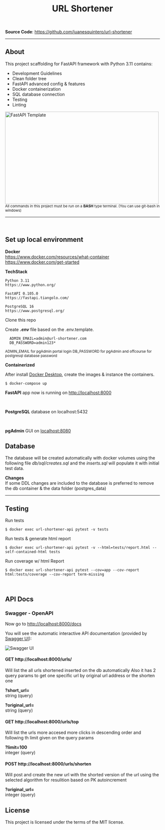<div align="center">
<h1 align="center" style="text-decoration: none;">URL Shortener</h1>
</div>

<br>

**Source Code**: <a href="https://github.com/juanesquintero/url-shortener" target="_blank"> https://github.com/juanesquintero/url-shortener </a>

---

## About
This project scaffolding for FastAPI framework with Python 3.11 contains:
  - Development Guidelines
  - Clean folder tree
  - FastAPI advanced config & features
  - Docker containerization
  - SQL database connection
  - Testing
  - Linting


<a href="https://nabajyotiborah.medium.com/fastapi-scalable-project-structure-with-docker-compose-45dc3a9fb4c6">
<img height="300" width="500" alt="FastAPI Template" src="https://miro.medium.com/max/1400/1*Thx7VapgMNGDOoLZ2kxBuQ.png">
</a>

<br>

<small>
  All commands in this project must be run on a <b>BASH</b> type terminal.
  (You can use git-bash in windows)
</small>

---

<br>

## Set up local environment

  <b>Docker</b> <br>
  https://www.docker.com/resources/what-container <br>
  https://www.docker.com/get-started


  <b>TechStack</b> <br>

    Python 3.11
    https://www.python.org/

    FastAPI 0.105.0
    https://fastapi.tiangolo.com/

    PostgreSQL 16
    https://www.postgresql.org/



  Clone this repo


  Create <b><i>.env</i></b> file based on the .env.template.

  ```dosini
    ADMIN_EMAIL=admin@url-shortener.com
    DB_PASSWORD=admin123*
  ```

  <small>
    ADMIN_EMAIL for pgAdmin portal login
    DB_PASSWORD for pgAdmin and offcourse for postgresql database password
  </small>

  <b>Containerized</b> <br>

  After install [Docker Desktop](https://www.docker.com/get-started), create the images & instance the containers.

  ```console
  $ docker-compose up
  ```



<b>FastAPI</b> app now is running on [http://localhost:8000](http://localhost:8000)

<small>

</small>

<br>

<b>PostgreSQL</b> database on localhost:5432

<small>

</small>

<br>

<b>pgAdmin</b> GUI on [localhost:8080](http://localhost:8080)

<small>

</small>

## Database

The database will be created automatically with docker volumes using the following file <i>db/sql/creates.sql</i>  and the <i>inserts.sql</i> will populate it with initial test data.

<b>Changes</b> <br>
  If some DDL changes are included to the database is preferred to remove the db container & the data folder (postgres_data) 


---

## Testing

Run tests
```console
$ docker exec url-shortener-api pytest -v tests
```

Run tests & generate html report
```console
$ docker exec url-shortener-api pytest -v --html=tests/report.html --self-contained-html tests
```

Run coverage w/ html Report
```console
$ docker exec url-shortener-api pytest --cov=app --cov-report html:tests/coverage --cov-report term-missing
```

<br>

## API Docs

### Swagger - OpenAPI

Now go to <a href="http://127.0.0.1:8000/docs" class="external-link" target="_blank"> http://localhost:8000/docs </a>

You will see the automatic interactive API documentation (provided by <a href="https://github.com/swagger-api/swagger-ui" class="external-link" target="_blank">Swagger UI</a>):

![Swagger UI](https://fastapi.tiangolo.com/img/index/index-01-swagger-ui-simple.png)


#### GET http://localhost:8000/urls/

Will list the all urls shortened inserted on the db automatically
Also it has 2 query params to get one specific url by original url address or the shorten one 

<b>?short_url=</b><br>
string (query)

<b>?original_url=</b><br>
string (query)

#### GET http://localhost:8000/urls/top

Will list the urls more accesed more clicks in descending order and following th limit given on the query params

<b>?limit=100</b><br>
integer (query)

#### POST http://localhost:8000/urls/shorten

Will post and create the new url with the shorted version of the url using the selected algorithm for resulition based on PK autoincrement

<b>?original_url=</b><br>
integer (query)


## License

This project is licensed under the terms of the MIT license.
